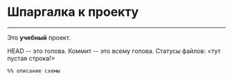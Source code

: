 # Шпаргалка к проекту  
----
Это **учебный** проект.   
  
HEAD -- это голова.
Коммит -- это всему голова.
Статусы файлов:
<тут пустая строка!>

```mermaid
%% описание схемы
```
  
